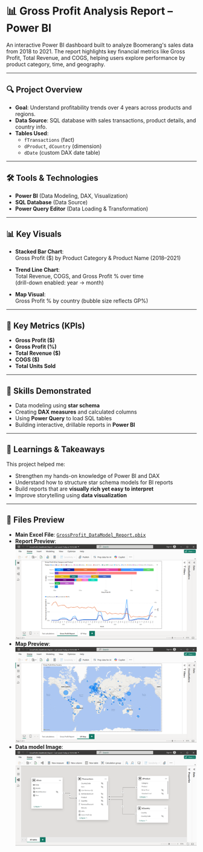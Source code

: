 # 📊 Gross Profit Analysis Report – Power BI

An interactive Power BI dashboard built to analyze Boomerang's sales data from 2018 to 2021. The report highlights key financial metrics like Gross Profit, Total Revenue, and COGS, helping users explore performance by product category, time, and geography.

---

## 🔍 Project Overview

- **Goal**: Understand profitability trends over 4 years across products and regions.
- **Data Source**: SQL database with sales transactions, product details, and country info.
- **Tables Used**:  
  - `fTransactions` (fact)  
  - `dProduct`, `dCountry` (dimension)  
  - `dDate` (custom DAX date table)

---

## 🛠 Tools & Technologies

- **Power BI** (Data Modeling, DAX, Visualization)
- **SQL Database** (Data Source)
- **Power Query Editor** (Data Loading & Transformation)

---

## 📊 Key Visuals

- **Stacked Bar Chart**:  
  Gross Profit ($) by Product Category & Product Name (2018–2021)

- **Trend Line Chart**:  
  Total Revenue, COGS, and Gross Profit % over time  
  (drill-down enabled: year → month)

- **Map Visual**:  
  Gross Profit % by country (bubble size reflects GP%)

---

## 📌 Key Metrics (KPIs)

- **Gross Profit ($)**
- **Gross Profit (%)**
- **Total Revenue ($)**
- **COGS ($)**
- **Total Units Sold**

---


## 🧠 Skills Demonstrated

- Data modeling using **star schema**
- Creating **DAX measures** and calculated columns
- Using **Power Query** to load SQL tables
- Building interactive, drillable reports in **Power BI**

---

## 🌟 Learnings & Takeaways

This project helped me:
- Strengthen my hands-on knowledge of Power BI and DAX
- Understand how to structure star schema models for BI reports
- Build reports that are **visually rich yet easy to interpret**
- Improve storytelling using **data visualization**

---
## 📎 Files Preview

- **Main Excel File**: [`GrossProfit_DataModel_Report.pbix`](https://github.com/AasinTheAnalyst/PowerBI_GrossProfit_Analysis/blob/main/GrossProfit_DataModel_Report.pbix)
- **Report Preview**: ![Dashboard Preview](https://github.com/AasinTheAnalyst/PowerBI_GrossProfit_Analysis/blob/main/Report_Image.png)
- **Map Preview**: ![Map Preview](https://github.com/AasinTheAnalyst/PowerBI_GrossProfit_Analysis/blob/main/Map_Image.png)
- **Data model Image**: ![Data_Model Preview](https://github.com/AasinTheAnalyst/PowerBI_GrossProfit_Analysis/blob/main/dataModel_Image.png)



